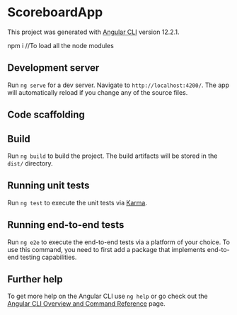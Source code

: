 # ScoreboardApp

This project was generated with [Angular CLI](https://github.com/angular/angular-cli) version 12.2.1.

npm i //To load all the node modules

## Development server

Run `ng serve` for a dev server. Navigate to `http://localhost:4200/`. The app will automatically reload if you change any of the source files.

## Code scaffolding

## Build

Run `ng build` to build the project. The build artifacts will be stored in the `dist/` directory.

## Running unit tests

Run `ng test` to execute the unit tests via [Karma](https://karma-runner.github.io).

## Running end-to-end tests

Run `ng e2e` to execute the end-to-end tests via a platform of your choice. To use this command, you need to first add a package that implements end-to-end testing capabilities.

## Further help

To get more help on the Angular CLI use `ng help` or go check out the [Angular CLI Overview and Command Reference](https://angular.io/cli) page.
